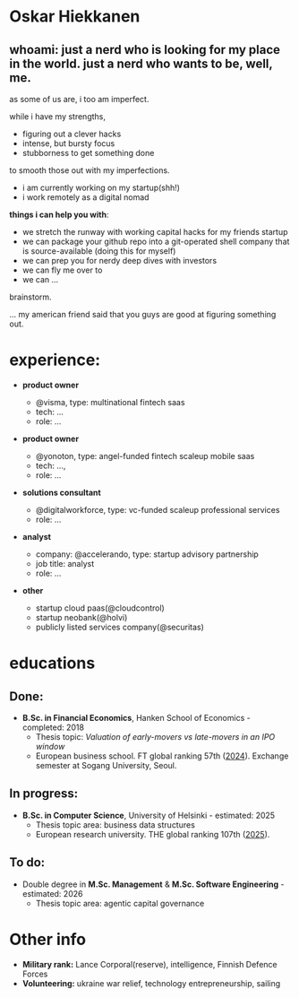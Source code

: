 # Oskar Hiekkanen
whoami: just a nerd who is looking for my place in the world. just a nerd who wants to be, well, me.
---
as some of us are, i too am imperfect.

while i have my strengths,

- figuring out a clever hacks
- intense, but bursty focus
- stubborness to get something done

to smooth those out with my imperfections. 

- i am currently working on my startup(shh!)
- i work remotely as a digital nomad

**things i can help you with**:
- we stretch the runway with working capital hacks for my friends startup
- we can package your github repo into a git-operated shell company that is source-available (doing this for myself)
- we can prep you for nerdy deep dives with investors
- we can fly me over to 
- we can ...

brainstorm. 

... my american friend said that you guys are good at figuring something out.

# experience:

- **product owner**
  - @visma, type: multinational fintech saas
  - tech: ...
  - role: ... 

- **product owner**
  - @yonoton, type: angel-funded fintech scaleup mobile saas
  - tech: ...,
  - role: ... 

- **solutions consultant**
  - @digitalworkforce, type: vc-funded scaleup professional services
  - role: ... 

- **analyst**
  - company: @accelerando, type: startup advisory partnership
  - job title: analyst
  - role: ...

- **other**
  - startup cloud paas(@cloudcontrol)
  - startup neobank(@holvi)
  - publicly listed services company(@securitas)


# educations

## Done:
- **B.Sc. in Financial Economics**, Hanken School of Economics - completed: 2018
  - Thesis topic: *Valuation of early-movers vs late-movers in an IPO window*
  - European business school. FT global ranking 57th ([2024](https://rankings.ft.com/schools/498/hanken-school-of-economics/rankings/2961/masters-in-management-2024/ranking-data)). Exchange semester at Sogang University, Seoul.

## In progress:
- **B.Sc. in Computer Science**, University of Helsinki - estimated: 2025
  - Thesis topic area: business data structures
  - European research university. THE global ranking 107th ([2025](https://www.timeshighereducation.com/world-university-rankings/university-helsinki)).

## To do:
- Double degree in **M.Sc. Management** & **M.Sc. Software Engineering** - estimated: 2026
  - Thesis topic area: agentic capital governance

# Other info

- **Military rank:** Lance Corporal(reserve), intelligence, Finnish Defence Forces
- **Volunteering:** ukraine war relief, technology entrepreneurship, sailing
